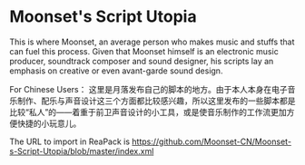 # Moonset's Script Utopia

This is where Moonset, an average person who makes music and stuffs that can fuel this process. Given that Moonset himself is an electronic music producer, soundtrack composer and sound designer, his scripts lay an emphasis on creative or even avant-garde sound design.

For Chinese Users：
这里是月落发布自己的脚本的地方。由于本人本身在电子音乐制作、配乐与声音设计这三个方面都比较感兴趣，所以这里发布的一些脚本都是比较“私人”的——着重于前卫声音设计的小工具，或是使音乐制作的工作流更加方便快捷的小玩意儿。

The URL to import in ReaPack is https://github.com/Moonset-CN/Moonset-s-Script-Utopia/blob/master/index.xml
